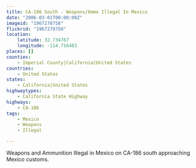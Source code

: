 ```yaml
---
title: CA-186 South - Weapons/Ammo Illegal In Mexico
date: "2006-03-01T00:00:00Z"
imageid: "1967278758"
flickrid: "1967278758"
location:
    latitude: 32.734767
    longitude: -114.716483
places: []
counties:
    - Imperial County|California|United States
countries:
    - United States
states:
    - California|United States
highwaytypes:
    - California State Highway
highways:
    - CA-186
tags:
    - Mexico
    - Weapons
    - Illegal

---
```

Weapons and Ammunition Illegal in Mexico on CA-186 south approaching Mexico customs.